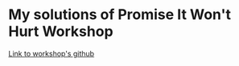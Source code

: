# My solutions of Promise It Won't Hurt Workshop

[Link to workshop's github](https://github.com/stevekane/promise-it-wont-hurt)